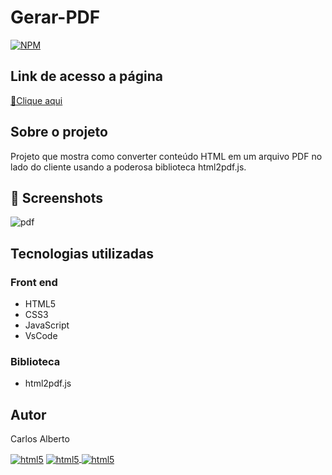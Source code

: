 # Gerar-PDF

[![NPM](https://img.shields.io/npm/l/react)](https://github.com/carllos-alberto/Gerar-PDF/blob/master/LICENCE) 

## Link de acesso a página
<p><a href="" target="_blank">🔗Clique aqui</a></p>

## Sobre o projeto
Projeto que mostra como converter conteúdo HTML em um arquivo PDF no lado do cliente usando a poderosa biblioteca html2pdf.js. 

## 📌 Screenshots
![pdf](https://user-images.githubusercontent.com/81397233/231634351-c89b8d03-d59a-4da2-a9b1-1dba44ac7ce1.png)

## Tecnologias utilizadas
### Front end
- HTML5  
- CSS3
- JavaScript
- VsCode

### Biblioteca
- html2pdf.js

## Autor

Carlos Alberto
<div>
 <a href = "mailto:carllos.seg@gmail.com" target="_blank"><img align="center" alt="html5" src="https://img.shields.io/badge/Gmail-D14836?style=for-the-badge&logo=gmail&logoColor=white"/></a>
 <a href="https://www.linkedin.com/in/carlosalbertodesenvolvedorfrontend" target="_blank"><img align="center" alt="html5" src="https://img.shields.io/badge/LinkedIn-0077B5?style=for-the-badge&logo=linkedin&logoColor=white">
  <a href="https://github.com/carllos-alberto" target="_blank"><img align="center" alt="html5" src="https://img.shields.io/badge/GitHub-100000?style=for-the-badge&logo=github&logoColor=white">
